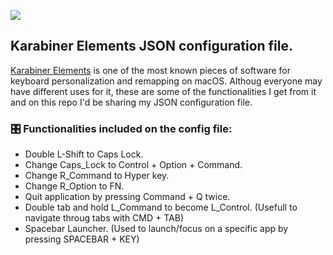 <!-- HEADER -->
[![](https://img.shields.io/badge/Twitter-%231DA1F2.svg?&style=flat&logo=twitter&logoColor=white)][Twitter]




<!-- BODY -->
## Karabiner Elements JSON configuration file.
[Karabiner Elements] is one of the most known pieces of software for keyboard personalization and remapping on macOS. Althoug everyone may have different uses for it, these are some of the functionalities I get from it and on this repo I'd be sharing my JSON configuration file.

### 🎛 Functionalities included on the config file:
- Double L-Shift to Caps Lock.
- Change Caps_Lock to Control + Option + Command.
- Change R_Command to Hyper key.
- Change R_Option to FN.
- Quit application by pressing Command + Q twice.
- Double tab and hold L_Command to become L_Control. (Usefull to navigate throug tabs with CMD + TAB)
- Spacebar Launcher. (Used to launch/focus on a specific app by pressing SPACEBAR + KEY)




<!-- FOOTER -->
<!-- Temporary links -->
[Karabiner Elements]: https://karabiner-elements.pqrs.org


<!-- Permanent links -->
[Twitter]: https://twitter.com/TomEstelrich
